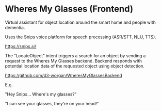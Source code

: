 # Wheres My Glasses (Frontend)
Virtual assistant for object location around the smart home and people with dementia.

Uses the Snips voice platform for speech processing (ASR/STT, NLU, TTS).

https://snips.ai/

The "LocateObject" intent triggers a search for an object by sending a request to the Wheres My Glasses backend. Backend responds with potential location data of the requested object using object detection.

https://github.com/d3-worgan/WheresMyGlassesBackend

E.g.

"Hey Snips... Where's my glasses?"

"I can see your glasses, they're on your head!"
